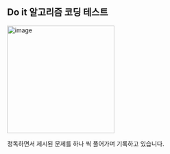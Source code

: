 ## Do it 알고리즘 코딩 테스트 


<img width="250" alt="image" src="https://github.com/2-say/algorithm-study/assets/91319157/c90e8a2f-d7ef-4555-8744-a1956b344d94" >


<br>

정독하면서 제시된 문제를 하나 씩 풀어가며 기록하고 있습니다. 

